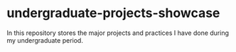 # undergraduate-projects-showcase
In this repository stores the major projects and practices I have done during my undergraduate period.
